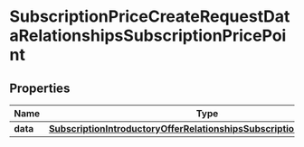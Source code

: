 

# SubscriptionPriceCreateRequestDataRelationshipsSubscriptionPricePoint


## Properties

| Name | Type | Description | Notes |
|------------ | ------------- | ------------- | -------------|
|**data** | [**SubscriptionIntroductoryOfferRelationshipsSubscriptionPricePointData**](SubscriptionIntroductoryOfferRelationshipsSubscriptionPricePointData.md) |  |  |



